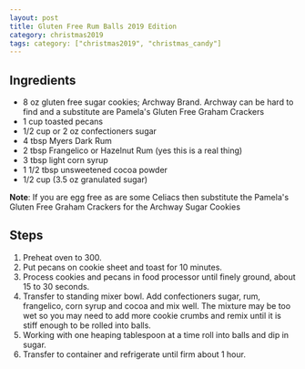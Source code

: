 ```yaml
---
layout: post
title: Gluten Free Rum Balls 2019 Edition
category: christmas2019
tags: category: ["christmas2019", "christmas_candy"]
---
```

## Ingredients

* 8 oz gluten free sugar cookies; Archway Brand.  Archway can be hard to find and a substitute are Pamela's Gluten Free Graham Crackers
* 1 cup toasted pecans
* 1/2 cup or 2 oz confectioners sugar
* 4 tbsp Myers Dark Rum
* 2 tbsp Frangelico or Hazelnut Rum (yes this is a real thing)
* 3 tbsp light corn syrup
* 1 1/2 tbsp unsweetened cocoa powder
* 1/2 cup (3.5 oz granulated sugar)

**Note**: If you are egg free as are some Celiacs then substitute the Pamela's Gluten Free Graham Crackers for the Archway Sugar Cookies

## Steps

1. Preheat oven to 300.  
2. Put pecans on cookie sheet and toast for 10 minutes.
3. Process cookies and pecans in food processor until finely ground, about 15 to 30 seconds. 
4. Transfer to standing mixer bowl. Add confectioners sugar, rum, frangelico, corn syrup and cocoa and mix well.  The mixture may be too wet so you may need to add more cookie crumbs and remix until it is stiff enough to be rolled into balls.
5. Working with one heaping tablespoon at a time roll into balls and dip in sugar.
6. Transfer to container and refrigerate until firm about 1 hour.